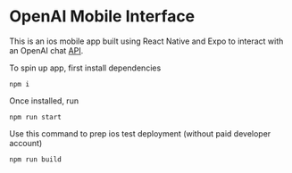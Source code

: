# OpenAI Mobile Interface
This is an ios mobile app built using React Native and Expo to interact with an OpenAI chat [API](https://github.com/gsg62/test-openai-api).

To spin up app, first install dependencies
```console 
npm i 
```
Once installed, run
```console 
npm run start
```

Use this command to prep ios test deployment (without paid developer account)
```console 
npm run build 
```